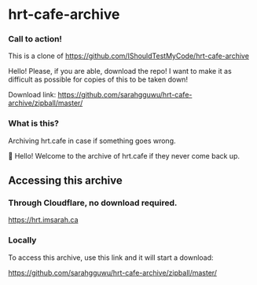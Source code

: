 # hrt-cafe-archive
### Call to action!

This is a clone of https://github.com/IShouldTestMyCode/hrt-cafe-archive

Hello! Please, if you are able, download the repo! I want to make it as difficult as possible for copies of this to be taken down!

Download link: https://github.com/sarahgguwu/hrt-cafe-archive/zipball/master/

### What is this?
Archiving hrt.cafe in case if something goes wrong.

:wave: Hello! Welcome to the archive of hrt.cafe if they never come back up.

## Accessing this archive
### Through Cloudflare, no download required.
https://hrt.imsarah.ca

### Locally
To access this archive, use this link and it will start a download: 

https://github.com/sarahgguwu/hrt-cafe-archive/zipball/master/

